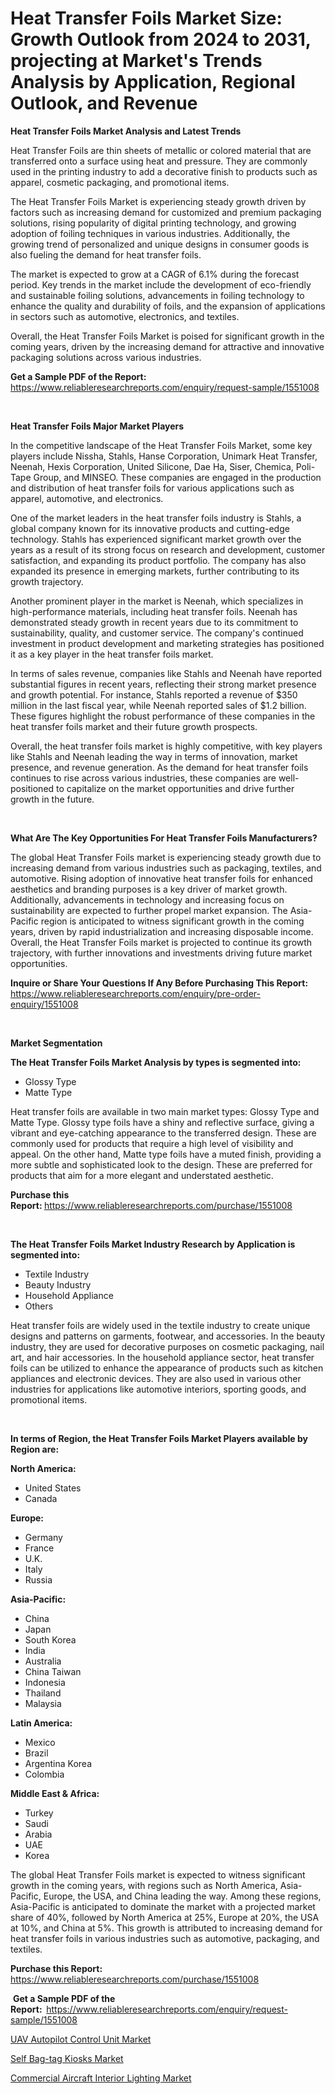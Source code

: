 <p><h1>Heat Transfer Foils Market Size: Growth Outlook from 2024 to 2031, projecting at Market's Trends Analysis by Application, Regional Outlook, and Revenue</h1></p><p><strong>Heat Transfer Foils Market Analysis and Latest Trends</strong></p>
<p><p>Heat Transfer Foils are thin sheets of metallic or colored material that are transferred onto a surface using heat and pressure. They are commonly used in the printing industry to add a decorative finish to products such as apparel, cosmetic packaging, and promotional items.</p><p>The Heat Transfer Foils Market is experiencing steady growth driven by factors such as increasing demand for customized and premium packaging solutions, rising popularity of digital printing technology, and growing adoption of foiling techniques in various industries. Additionally, the growing trend of personalized and unique designs in consumer goods is also fueling the demand for heat transfer foils.</p><p>The market is expected to grow at a CAGR of 6.1% during the forecast period. Key trends in the market include the development of eco-friendly and sustainable foiling solutions, advancements in foiling technology to enhance the quality and durability of foils, and the expansion of applications in sectors such as automotive, electronics, and textiles.</p><p>Overall, the Heat Transfer Foils Market is poised for significant growth in the coming years, driven by the increasing demand for attractive and innovative packaging solutions across various industries.</p></p>
<p><strong>Get a Sample PDF of the Report:&nbsp;</strong> <a href="https://www.reliableresearchreports.com/enquiry/request-sample/1551008">https://www.reliableresearchreports.com/enquiry/request-sample/1551008</a></p>
<p>&nbsp;</p>
<p><strong>Heat Transfer Foils Major Market Players</strong></p>
<p><p>In the competitive landscape of the Heat Transfer Foils Market, some key players include Nissha, Stahls, Hanse Corporation, Unimark Heat Transfer, Neenah, Hexis Corporation, United Silicone, Dae Ha, Siser, Chemica, Poli-Tape Group, and MINSEO. These companies are engaged in the production and distribution of heat transfer foils for various applications such as apparel, automotive, and electronics.</p><p>One of the market leaders in the heat transfer foils industry is Stahls, a global company known for its innovative products and cutting-edge technology. Stahls has experienced significant market growth over the years as a result of its strong focus on research and development, customer satisfaction, and expanding its product portfolio. The company has also expanded its presence in emerging markets, further contributing to its growth trajectory.</p><p>Another prominent player in the market is Neenah, which specializes in high-performance materials, including heat transfer foils. Neenah has demonstrated steady growth in recent years due to its commitment to sustainability, quality, and customer service. The company's continued investment in product development and marketing strategies has positioned it as a key player in the heat transfer foils market.</p><p>In terms of sales revenue, companies like Stahls and Neenah have reported substantial figures in recent years, reflecting their strong market presence and growth potential. For instance, Stahls reported a revenue of $350 million in the last fiscal year, while Neenah reported sales of $1.2 billion. These figures highlight the robust performance of these companies in the heat transfer foils market and their future growth prospects.</p><p>Overall, the heat transfer foils market is highly competitive, with key players like Stahls and Neenah leading the way in terms of innovation, market presence, and revenue generation. As the demand for heat transfer foils continues to rise across various industries, these companies are well-positioned to capitalize on the market opportunities and drive further growth in the future.</p></p>
<p>&nbsp;</p>
<p><strong>What Are The Key Opportunities For Heat Transfer Foils Manufacturers?</strong></p>
<p><p>The global Heat Transfer Foils market is experiencing steady growth due to increasing demand from various industries such as packaging, textiles, and automotive. Rising adoption of innovative heat transfer foils for enhanced aesthetics and branding purposes is a key driver of market growth. Additionally, advancements in technology and increasing focus on sustainability are expected to further propel market expansion. The Asia-Pacific region is anticipated to witness significant growth in the coming years, driven by rapid industrialization and increasing disposable income. Overall, the Heat Transfer Foils market is projected to continue its growth trajectory, with further innovations and investments driving future market opportunities.</p></p>
<p><strong>Inquire or Share Your Questions If Any Before Purchasing This Report:</strong> <a href="https://www.reliableresearchreports.com/enquiry/pre-order-enquiry/1551008">https://www.reliableresearchreports.com/enquiry/pre-order-enquiry/1551008</a></p>
<p>&nbsp;</p>
<p><strong>Market Segmentation</strong></p>
<p><strong>The Heat Transfer Foils Market Analysis by types is segmented into:</strong></p>
<p><ul><li>Glossy Type</li><li>Matte Type</li></ul></p>
<p><p>Heat transfer foils are available in two main market types: Glossy Type and Matte Type. Glossy type foils have a shiny and reflective surface, giving a vibrant and eye-catching appearance to the transferred design. These are commonly used for products that require a high level of visibility and appeal. On the other hand, Matte type foils have a muted finish, providing a more subtle and sophisticated look to the design. These are preferred for products that aim for a more elegant and understated aesthetic.</p></p>
<p><strong>Purchase this Report:&nbsp;</strong><a href="https://www.reliableresearchreports.com/purchase/1551008">https://www.reliableresearchreports.com/purchase/1551008</a></p>
<p>&nbsp;</p>
<p><strong>The Heat Transfer Foils Market Industry Research by Application is segmented into:</strong></p>
<p><ul><li>Textile Industry</li><li>Beauty Industry</li><li>Household Appliance</li><li>Others</li></ul></p>
<p><p>Heat transfer foils are widely used in the textile industry to create unique designs and patterns on garments, footwear, and accessories. In the beauty industry, they are used for decorative purposes on cosmetic packaging, nail art, and hair accessories. In the household appliance sector, heat transfer foils can be utilized to enhance the appearance of products such as kitchen appliances and electronic devices. They are also used in various other industries for applications like automotive interiors, sporting goods, and promotional items.</p></p>
<p>&nbsp;</p>
<p><strong>In terms of Region, the Heat Transfer Foils Market Players available by Region are:</strong></p>
<p>
    <p> <strong> North America: </strong>
        <ul>
            <li>United States</li>
            <li>Canada</li>
        </ul>
        </p> 
    <p> <strong> Europe: </strong>
        <ul>
            <li>Germany</li>
            <li>France</li>
            <li>U.K.</li>
            <li>Italy</li>
            <li>Russia</li>
        </ul>
        </p> 
    <p> <strong> Asia-Pacific: </strong>
        <ul>
            <li>China</li>
            <li>Japan</li>
            <li>South Korea</li>
            <li>India</li>
            <li>Australia</li>
            <li>China Taiwan</li>
            <li>Indonesia</li>
            <li>Thailand</li>
            <li>Malaysia</li>
        </ul>
        </p> 
    <p> <strong> Latin America: </strong>
        <ul>
            <li>Mexico</li>
            <li>Brazil</li>
            <li>Argentina Korea</li>
            <li>Colombia</li>
        </ul>
        </p> 
    <p> <strong> Middle East & Africa: </strong>
        <ul>
            <li>Turkey</li>
            <li>Saudi</li>
            <li>Arabia</li>
            <li>UAE</li>
            <li>Korea</li>
        </ul>
    </p>
    </p>
<p><p>The global Heat Transfer Foils market is expected to witness significant growth in the coming years, with regions such as North America, Asia-Pacific, Europe, the USA, and China leading the way. Among these regions, Asia-Pacific is anticipated to dominate the market with a projected market share of 40%, followed by North America at 25%, Europe at 20%, the USA at 10%, and China at 5%. This growth is attributed to increasing demand for heat transfer foils in various industries such as automotive, packaging, and textiles.</p></p>
<p><strong>Purchase this Report: </strong><a href="https://www.reliableresearchreports.com/purchase/1551008">https://www.reliableresearchreports.com/purchase/1551008</a></p>
<p>&nbsp;<strong>Get a Sample PDF of the Report:&nbsp;&nbsp;</strong><a href="https://www.reliableresearchreports.com/enquiry/request-sample/1551008">https://www.reliableresearchreports.com/enquiry/request-sample/1551008</a></p>
<p><strong></strong></p>
<p><p><a href="https://view.publitas.com/reportprime-1/uav-autopilot-control-unit-market-size-furnishes-valuable-information-encompassing-market-share-market-trends-and-projections-spanning-from-2023-to-2030-z4gzg7z6qbya/">UAV Autopilot Control Unit Market</a></p><p><a href="https://view.publitas.com/reportprime-1/self-bag-tag-kiosks-market-size-focuses-on-market-dynamics-in-depth-analysis-and-future-projections-of-its-market-forecasted-for-period-from-2023-to-2030/">Self Bag-tag Kiosks Market</a></p><p><a href="https://view.publitas.com/reportprime-1/commercial-aircraft-interior-lighting-market-research-report-the-key-to-successful-business-strategy-forecasted-for-period-from-2023-2030/">Commercial Aircraft Interior Lighting Market</a></p></p>